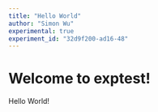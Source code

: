 ```yaml
---
title: "Hello World"
author: "Simon Wu"
experimental: true
experiment_id: "32d9f200-ad16-48"
---
```

# Welcome to exptest!
Hello World!
